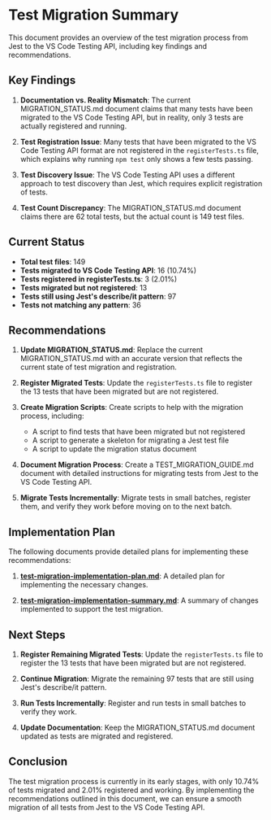 # Test Migration Summary

This document provides an overview of the test migration process from Jest to the VS Code Testing API, including key findings and recommendations.

## Key Findings

1. **Documentation vs. Reality Mismatch**: The current MIGRATION_STATUS.md document claims that many tests have been migrated to the VS Code Testing API, but in reality, only 3 tests are actually registered and running.

2. **Test Registration Issue**: Many tests that have been migrated to the VS Code Testing API format are not registered in the `registerTests.ts` file, which explains why running `npm test` only shows a few tests passing.

3. **Test Discovery Issue**: The VS Code Testing API uses a different approach to test discovery than Jest, which requires explicit registration of tests.

4. **Test Count Discrepancy**: The MIGRATION_STATUS.md document claims there are 62 total tests, but the actual count is 149 test files.

## Current Status

- **Total test files**: 149
- **Tests migrated to VS Code Testing API**: 16 (10.74%)
- **Tests registered in registerTests.ts**: 3 (2.01%)
- **Tests migrated but not registered**: 13
- **Tests still using Jest's describe/it pattern**: 97
- **Tests not matching any pattern**: 36

## Recommendations

1. **Update MIGRATION_STATUS.md**: Replace the current MIGRATION_STATUS.md with an accurate version that reflects the current state of test migration and registration.

2. **Register Migrated Tests**: Update the `registerTests.ts` file to register the 13 tests that have been migrated but are not registered.

3. **Create Migration Scripts**: Create scripts to help with the migration process, including:
   - A script to find tests that have been migrated but not registered
   - A script to generate a skeleton for migrating a Jest test file
   - A script to update the migration status document

4. **Document Migration Process**: Create a TEST_MIGRATION_GUIDE.md document with detailed instructions for migrating tests from Jest to the VS Code Testing API.

5. **Migrate Tests Incrementally**: Migrate tests in small batches, register them, and verify they work before moving on to the next batch.

## Implementation Plan

The following documents provide detailed plans for implementing these recommendations:

1. **[test-migration-implementation-plan.md](implementation-plan.md)**: A detailed plan for implementing the necessary changes.

2. **[test-migration-implementation-summary.md](implementation-summary.md)**: A summary of changes implemented to support the test migration.

## Next Steps

1. **Register Remaining Migrated Tests**: Update the `registerTests.ts` file to register the 13 tests that have been migrated but are not registered.

2. **Continue Migration**: Migrate the remaining 97 tests that are still using Jest's describe/it pattern.

3. **Run Tests Incrementally**: Register and run tests in small batches to verify they work.

4. **Update Documentation**: Keep the MIGRATION_STATUS.md document updated as tests are migrated and registered.

## Conclusion

The test migration process is currently in its early stages, with only 10.74% of tests migrated and 2.01% registered and working. By implementing the recommendations outlined in this document, we can ensure a smooth migration of all tests from Jest to the VS Code Testing API.